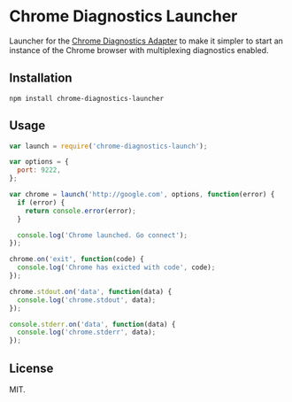 # Chrome Diagnostics Launcher

Launcher for the [Chrome Diagnostics
Adapter](http://github.com/codajs/chrome-diagnostics-adapter) to make it
simpler to start an instance of the Chrome browser with multiplexing
diagnostics enabled.

## Installation

```console
npm install chrome-diagnostics-launcher
```

## Usage

```javascript
var launch = require('chrome-diagnostics-launch');

var options = {
  port: 9222,
};

var chrome = launch('http://google.com', options, function(error) {
  if (error) {
    return console.error(error);
  }

  console.log('Chrome launched. Go connect');
});

chrome.on('exit', function(code) {
  console.log('Chrome has exicted with code', code);
});

chrome.stdout.on('data', function(data) {
  console.log('chrome.stdout', data);
});

console.stderr.on('data', function(data) {
  console.log('chrome.stderr', data);
});
```

## License

MIT.
